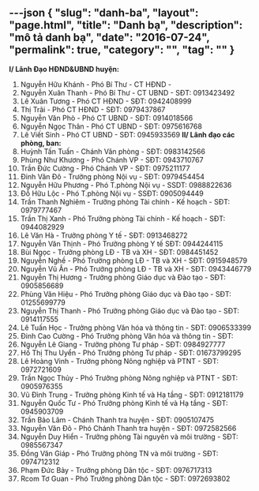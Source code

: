 ---json
{
    "slug": "danh-ba",
    "layout": "page.html",
    "title": "Danh bạ",
    "description": "mô tả danh bạ",
    "date": "2016-07-24",
    "permalink": true,
    "category": "",
    "tag": ""
}
---
**I/ Lãnh Đạo HĐND&UBND huyện:**
1. Nguyễn Hữu Khánh - Phó Bí Thư - CT HĐND - 
2. Nguyễn Xuân Thanh - Phó Bí Thư - CT UBND - SĐT: 0913423492
3. Lê Xuân Tương - Phó CT HĐND - SĐT: 0942408999
4. Thị Trãi - Phó CT HĐND - SĐT: 0979437867
5. Nguyễn Văn Phò - Phó CT UBND - SĐT: 0914018566
6. Nguyễn Ngọc Thân - Phó CT UBND - SĐT: 0975616768
7. Lê Viết Sinh - Phó CT UBND - SĐT: 0945933569
**II/ Lãnh đạo các phòng, ban:**
8. Huỳnh Tấn Tuấn - Chánh Văn phòng - SĐT: 0983142566
9. Phùng Như Khương - Phó Chánh VP - SĐT: 0943710767
10. Trần Đức Cường - Phó Chánh VP - SĐT: 0975211177
11. Đinh Văn Đô - Trưởng phòng Nội vụ - SĐT: 0979454454
12. Nguyễn Hữu Phương - Phó T.phòng Nội vụ - SSDT: 0988822636
13. Đỗ Hữu Lộc - Phó T.phòng Nội vụ - SSĐT: 0905094449
14. Trần Thanh Nghiêm - Trưởng phòng Tài chính - Kế hoạch - SĐT: 0979777467
15. Trần Thị Xanh - Phó  Trưởng phòng Tài chính - Kế hoạch - SĐT: 0944082929
16. Lê Văn Hà - Trưởng phòng Y tế - SĐT: 0913468272
17. Nguyễn Văn Thịnh - Phó Trưởng phòng Y tế SĐT:  0944244115
18. Bùi Ngọc - Trưởng phòng LĐ - TB và XH - SĐT: 0984451452
19. Nguyễn Nghề - Phó Trưởng phòng LĐ - TB và XH - SĐT: 0915948579
20. Nguyễn Vũ Ân - Phó Trưởng phòng LĐ - TB và XH - SĐT: 0943446779
21. Nguyễn Thị Hương - Trưởng phòng Giáo dục và Đào tạo - SĐT: 0905856689
22. Phùng Văn Hiệu - Phó Trưởng phòng Giáo dục và Đào tạo - SĐT: 01255699779
23. Nguyễn Thị Thanh - Phó Trưởng phòng Giáo dục và Đào tạo - SĐT: 0914117555
24. Lê Tuấn Học - Trưởng phòng Văn hóa và thông tin - SĐT: 0906533399
25. Đinh Cao Cường - Phó Trưởng phòng Văn hóa và thông tin - SĐT:
26. Nguyễn Lê Giang - Trưởng phòng Tư pháp - SĐT: 0984927777
27. Hồ Thị Thu Uyển - Phó Trưởng phòng Tư pháp - SĐT: 01673799295
28. Lê Hoàng Vinh - Trưởng phòng Nông nghiệp và PTNT - SĐT: 0972721609
29. Trần Ngọc Thủy - Phó Trưởng phòng Nông nghiệp và PTNT - SĐT: 0905976355
30. Vũ Đình Trung - Trưởng phòng Kinh tế và Hạ tầng - SĐT: 0912181179
31. Nguyễn Quốc Tư - Phó Trưởng phòng Kinh tế và Hạ tầng - SĐT: 0945903709
32. Trần Bảo Lâm - Chánh Thanh tra huyện - SĐT: 0905107475
33. Nguyễn Văn Đô - Phó Chánh Thanh tra huyện - SĐT: 0972582566
34. Nguyễn Duy Hiển - Trưởng phòng Tài nguyên và môi trường - SĐT: 0985567347
35. Đồng Văn Giáp - Phó Trưởng phòng TN và môi trường - SĐT: 0974712312
36. Phạm Đức Bảy - Trưởng phòng Dân tộc - SĐT: 0976717313
37. Rcom Tơ Guan - Phó Trưởng phòng Dân tộc - SĐT: 0972693802